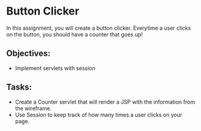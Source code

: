 # Button Clicker

In this assignment, you will create a button clicker. Everytime a user clicks on the button, you should have a counter that goes up!

## Objectives:
* Implement servlets with session

## Tasks:
* Create a Counter servlet that will render a JSP with the information from the wireframe.
* Use Session to keep track of how many times a user clicks on your page.
